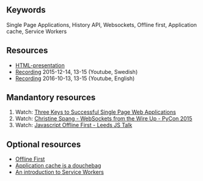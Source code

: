 ## Keywords
Single Page Applications, History API, Websockets, Offline first, Application cache, Service Workers

## Resources
- [HTML-presentation](https://rawgit.com/1dv022/syllabus/master/lectures/05/index.html#/)
- [Recording](https://youtu.be/cyX3NKQZMR0) 2015-12-14, 13-15 (Youtube, Swedish)
- [Recording](https://youtu.be/od-CxePLoeY) 2016-10-13, 13-15 (Youtube, English)

## Mandantory resources
1. Watch: [Three Keys to Successful Single Page Web Applications](https://youtu.be/46Bu9ms9mBg)
2. Watch: [Christine Spang - WebSockets from the Wire Up - PyCon 2015](https://youtu.be/u5QT3luWx7w)
3. Watch: [Javascript Offline First - Leeds JS Talk](https://youtu.be/PEHGSiC9_ck)

## Optional resources
* [Offline First](http://alistapart.com/article/offline-first)
* [Application cache is a douchebag](http://alistapart.com/article/application-cache-is-a-douchebag)
* [An introduction to Service Workers](http://www.html5rocks.com/en/tutorials/service-worker/introduction/)
